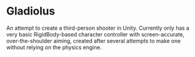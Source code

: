 # Gladiolus
An attempt to create a third-person shooter in Unity. Currently only has a very basic RigidBody-based character controller with screen-accurate, over-the-shoulder aiming, created after several attempts to make one without relying on the physics engine.
